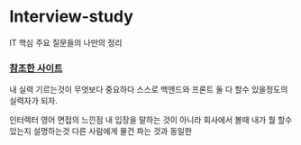 # Interview-study
IT 핵심 주요 질문들의 나만의 정리
### [참조한 사이트 ](https://github.com/JaeYeopHan/Interview_Question_for_Beginner#%EB%A9%B4%EC%A0%91%EC%97%90%EC%84%9C-%EB%B0%9B%EC%95%98%EB%8D%98-%EC%A7%88%EB%AC%B8%EB%93%A4)

내 실력 기르는것이 무엇보다 중요하다
스스로 백엔드와 프론트 둘 다 할수 있을정도의 실력자가 되자.

인터렉터 영어 면접의 느낀점
내 입장을 말하는 것이 아니라
회사에서 볼때 내가 뭘 할수 있는지 설명하는것
다른 사람에게 물건 파는 것과 동일한 
